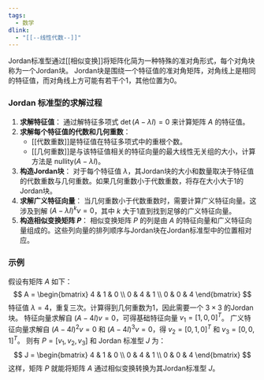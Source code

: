 ```yaml
---
tags:
  - 数学
dlink:
  - "[[--线性代数--]]"
---
```

Jordan标准型通过[[相似变换]]将矩阵化简为一种特殊的准对角形式，每个对角块称为一个Jordan块。
Jordan块是围绕一个特征值的准对角矩阵，对角线上是相同的特征值，而对角线上方可能有若干个1，其他位置为0。
### Jordan 标准型的求解过程
1. **求解特征值**：
   通过解特征多项式 $\det(A - \lambda I) = 0$ 来计算矩阵 $A$ 的特征值。
2. **求解每个特征值的代数和几何重数**：
   - [[代数重数]]是特征值在特征多项式中的重根个数。
   - [[几何重数]]是与该特征值相关的特征向量的最大线性无关组的大小，计算方法是 $\text{nullity}(A - \lambda I)$。
3. **构造Jordan块**：
   对于每个特征值 $\lambda$，其Jordan块的大小和数量取决于特征值的代数重数与几何重数。如果几何重数小于代数重数，将存在大小大于1的Jordan块。
4. **求解广义特征向量**：
   当几何重数小于代数重数时，需要计算广义特征向量。这涉及到解 $(A - \lambda I)^k {v} = 0$，其中 $k$ 大于1直到找到足够的广义特征向量。
5. **构造相似变换矩阵 $P$**：
   相似变换矩阵 $P$ 的列是由 $A$ 的特征向量和广义特征向量组成的。这些列向量的排列顺序与Jordan块在Jordan标准型中的位置相对应。
### 示例
假设有矩阵 $A$ 如下：
$$
A = \begin{bmatrix}
4 & 1 & 0 \\
0 & 4 & 1 \\
0 & 0 & 4
\end{bmatrix}
$$
特征值 $\lambda = 4$，重复三次。计算得到几何重数为1，因此需要一个 $3 \times 3$ 的Jordan块。
特征向量求解自 $(A - 4I){v} = 0$，可得基础特征向量 ${v}_1 = [1, 0, 0]^T$。
广义特征向量求解自 $(A - 4I)^2{v} = 0$ 和 $(A - 4I)^3{v} = 0$，得 ${v}_2 = [0, 1, 0]^T$ 和 ${v}_3 = [0, 0, 1]^T$。
则有 $P = [{v}_1, {v}_2, {v}_3]$ 和 Jordan 标准型 $J$ 为：
$$
J = \begin{bmatrix}
4 & 1 & 0 \\
0 & 4 & 1 \\
0 & 0 & 4
\end{bmatrix}
$$
这样，矩阵 $P$ 就能将矩阵 $A$ 通过相似变换转换为其Jordan标准型 $J$。